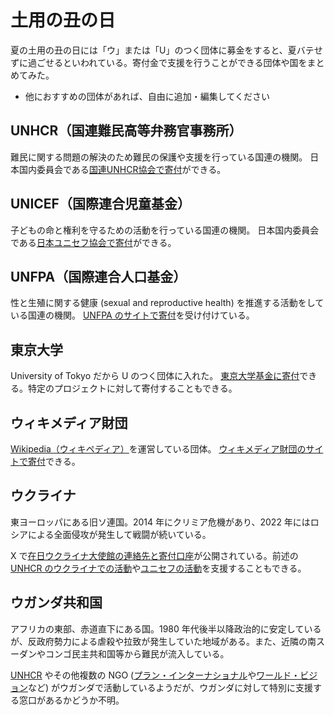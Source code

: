 # 土用の丑の日

夏の土用の丑の日には「ウ」または「U」のつく団体に募金をすると、夏バテせずに過ごせるといわれている。寄付金で支援を行うことができる団体や国をまとめてみた。

- 他におすすめの団体があれば、自由に追加・編集してください

## UNHCR（国連難民高等弁務官事務所）

難民に関する問題の解決のため難民の保護や支援を行っている国連の機関。
日本国内委員会である[国連UNHCR協会で寄付](https://www.japanforunhcr.org/)ができる。

## UNICEF（国際連合児童基金）

子どもの命と権利を守るための活動を行っている国連の機関。
日本国内委員会である[日本ユニセフ協会で寄付](https://www2.unicef.or.jp/bof/bo.html)ができる。

## UNFPA（国際連合人口基金）

性と生殖に関する健康 (sexual and reproductive health) を推進する活動をしている国連の機関。
[UNFPA のサイトで寄付](https://www.unfpa.org/donate)を受け付けている。

## 東京大学

University of Tokyo だから U のつく団体に入れた。
[東京大学基金に寄付](https://utf.u-tokyo.ac.jp/project)できる。特定のプロジェクトに対して寄付することもできる。

## ウィキメディア財団

[Wikipedia（ウィキペディア）](https://www.wikipedia.org/)を運営している団体。
[ウィキメディア財団のサイトで寄付](https://donate.wikimedia.org/w/index.php?title=Special:LandingPage&country=JP&uselang=ja)できる。

## ウクライナ

東ヨーロッパにある旧ソ連国。2014 年にクリミア危機があり、2022 年にはロシアによる全面侵攻が発生して戦闘が続いている。

X で[在日ウクライナ大使館の連絡先と寄付口座](https://twitter.com/UKRinJPN/status/1563101481594630145)が公開されている。前述の [UNHCR のウクライナでの活動](https://www.japanforunhcr.org/campaign/ukraine)や[ユニセフの活動](https://www.unicef.or.jp/kinkyu/ukraine/)を支援することもできる。

## ウガンダ共和国

アフリカの東部、赤道直下にある国。1980 年代後半以降政治的に安定しているが、反政府勢力による虐殺や拉致が発生していた地域がある。また、近隣の南スーダンやコンゴ民主共和国等から難民が流入している。

[UNHCR](https://www.japanforunhcr.org/activity-areas/uganda) やその他複数の NGO ([プラン・インターナショナル](https://www.plan-international.jp/about/country/cop_ugan.html)や[ワールド・ビジョン](https://www.worldvision.jp/about/uga.html)など) がウガンダで活動しているようだが、ウガンダに対して特別に支援する窓口があるかどうか不明。
